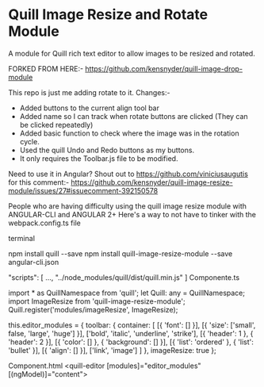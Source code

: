 # Quill Image Resize and Rotate Module
A module for Quill rich text editor to allow images to be resized and rotated.

FORKED FROM HERE:-
https://github.com/kensnyder/quill-image-drop-module

This repo is just me adding rotate to it.
Changes:-

- Added buttons to the current align tool bar
- Added name so I can track when rotate buttons are clicked (They can be clicked repeatedly)
- Added basic function to check where the image was in the rotation cycle.
- Used the quill Undo and Redo buttons as my buttons.
- It only requires the Toolbar.js file to be modified.




Need to use it in Angular? Shout out to https://github.com/viniciusaugutis for this comment:-
https://github.com/kensnyder/quill-image-resize-module/issues/27#issuecomment-392150578

People who are having difficulty using the quill image resize module with ANGULAR-CLI and ANGULAR 2+
Here's a way to not have to tinker with the webpack.config.ts file

terminal

npm install quill --save
npm install quill-image-resize-module --save
angular-cli.json

"scripts": [
        ...,
        "../node_modules/quill/dist/quill.min.js"
 ]
Componente.ts

import * as QuillNamespace from 'quill';
let Quill: any = QuillNamespace;
import ImageResize from 'quill-image-resize-module';
Quill.register('modules/imageResize', ImageResize);

this.editor_modules = {
      toolbar: {
        container: [
          [{ 'font': [] }],
          [{ 'size': ['small', false, 'large', 'huge'] }],
          ['bold', 'italic', 'underline', 'strike'],
          [{ 'header': 1 }, { 'header': 2 }],
          [{ 'color': [] }, { 'background': [] }],
          [{ 'list': 'ordered' }, { 'list': 'bullet' }],
          [{ 'align': [] }],
          ['link', 'image']
        ]
      },
      imageResize: true
    };

Component.html
<quill-editor [modules]="editor_modules" [(ngModel)]="content"></quill-editor>

